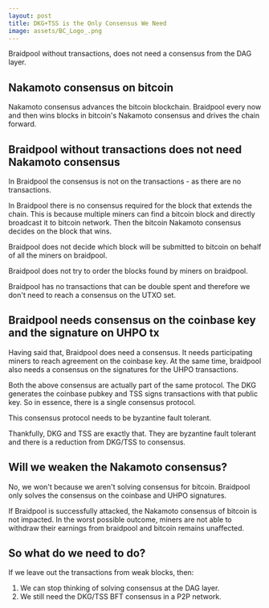 ```yaml
---
layout: post
title: DKG+TSS is the Only Consensus We Need
image: assets/BC_Logo_.png
---
```


Braidpool without transactions, does not need a consensus from the DAG
layer.

## Nakamoto consensus on bitcoin

Nakamoto consensus advances the bitcoin blockchain. Braidpool every
now and then wins blocks in bitcoin's Nakamoto consensus and drives the
chain forward.

## Braidpool without transactions does not need Nakamoto consensus

In Braidpool the consensus is not on the transactions - as there are
no transactions.

In Braidpool there is no consensus required for the block that extends
the chain. This is because multiple miners can find a bitcoin block
and directly broadcast it to bitcoin network. Then the bitcoin
Nakamoto consensus decides on the block that wins.

Braidpool does not decide which block will be submitted to bitcoin on
behalf of all the miners on braidpool.

Braidpool does not try to order the blocks found by miners on
braidpool.

Braidpool has no transactions that can be double spent and therefore
we don't need to reach a consensus on the UTXO set.

## Braidpool needs consensus on the coinbase key and the signature on UHPO tx

Having said that, Braidpool does need a consensus. It needs
participating miners to reach agreement on the coinbase key. At the
same time, braidpool also needs a consensus on the signatures for the
UHPO transactions.

Both the above consensus are actually part of the same protocol. The
DKG generates the coinbase pubkey and TSS signs transactions with that
public key. So in essence, there is a single consensus protocol.

This consensus protocol needs to be byzantine fault tolerant.

Thankfully, DKG and TSS are exactly that. They are byzantine fault
tolerant and there is a reduction from DKG/TSS to consensus.

## Will we weaken the Nakamoto consensus?

No, we won't because we aren't solving consensus for
bitcoin. Braidpool only solves the consensus on the coinbase and UHPO
signatures.

If Braidpool is successfully attacked, the Nakamoto consensus of
bitcoin is not impacted. In the worst possible outcome, miners are not
able to withdraw their earnings from braidpool and bitcoin remains
unaffected.

## So what do we need to do?

If we leave out the transactions from weak blocks, then:

1. We can stop thinking of solving consensus at the DAG layer.
2. We still need the DKG/TSS BFT consensus in a P2P network.

